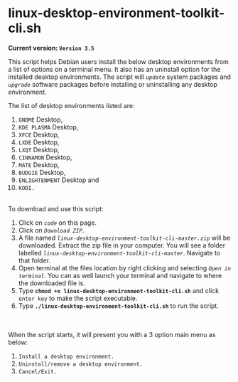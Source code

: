 # linux-desktop-environment-toolkit-cli.sh
**Current version: `Version 3.5`**

This script helps Debian users install the below desktop environments from a list of options on a terminal menu. It also has an uninstall option for the installed desktop environments. The script will *`update`* system packages and *`upgrade`* software packages before installing or uninstalling any desktop environment.

The list of desktop environments listed are:
  1.  `GNOME` Desktop,
  2.  `KDE PLASMA` Desktop,
  3.  `XFCE` Desktop,
  4.  `LXDE` Desktop,
  5.  `LXQT` Desktop,
  6.  `CINNAMON` Desktop,
  7.  `MATE` Desktop,
  8.  `BUDGIE` Desktop,
  9.  `ENLIGHTENMENT` Desktop and
  10. `KODI.`


\
To download and use this script:
  1. Click on *`code`* on this page.
  2. Click on *`Download ZIP`*.
  3. A file named *`linux-desktop-environment-toolkit-cli-master.zip`* will be downloaded. Extract the zip file in your computer. You will see a folder labelled *`linux-desktop-environment-toolkit-cli-master`*. Navigate to that folder.
  4. Open terminal at the files location by right clicking and selecting *`Open in terminal`*. You can as well launch your terminal and navigate to where the downloaded file is.
  5. Type **`chmod +x linux-desktop-environment-toolkit-cli.sh`** and click `enter key` to make the script executable.
  6. Type **`./linux-desktop-environment-toolkit-cli.sh`** to run the script.

\
\
When the script starts, it will present you with a 3 option main menu as below:
  1. `Install a desktop environment.`
  2. `Uninstall/remove a desktop environment.`
  3. `Cancel/Exit.` 
